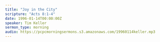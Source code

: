 ```yaml
---
title: "Joy in the City"
scripture: "Acts 8:1-4"
date: 1996-01-14T00:00:00Z
speaker: Tim Keller
sermon_type: morning
audio: https://pcpcmorningsermons.s3.amazonaws.com/19960114keller.mp3 
---
```



